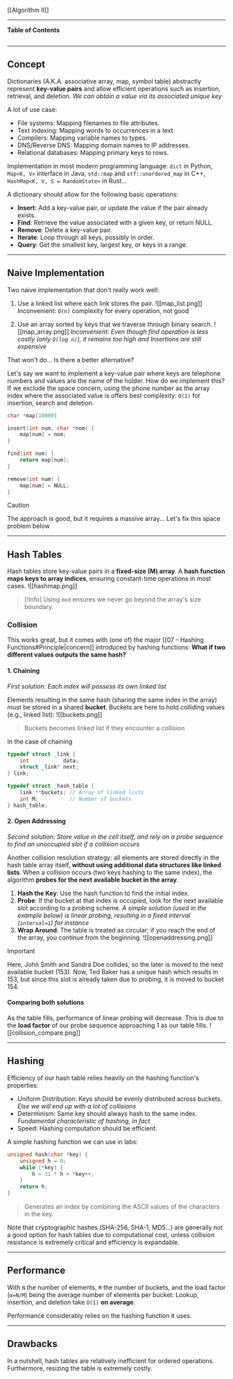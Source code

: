 [[Algorithm II]]
***
**Table of Contents**
```table-of-contents
```

***
## Concept

Dictionaries (A.K.A. associative array, map, symbol table) abstractly represent **key-value pairs** and allow efficient operations such as insertion, retrieval, and deletion.
	*We can obtain a value via its associated unique key*

A lot of use case:
- File systems: Mapping filenames to file attributes.
- Text indexing: Mapping words to occurrences in a text.
- Compilers: Mapping variable names to types.
- DNS/Reverse DNS: Mapping domain names to IP addresses.
- Relational databases: Mapping primary keys to rows.

Implementation in most modern programming language: `dict` in Python, `Map<K, V>` interface in Java, `std::map` and `stf::unordered_map` in C++, `HashMap<K, V, S = RandomState>` in Rust...

A dictionary should allow for the following basic operations:
- **Insert**: Add a key-value pair, or update the value if the pair already exists.
- **Find**: Retrieve the value associated with a given key, or return NULL.
- **Remove**: Delete a key-value pair.
- **Iterate**: Loop through all keys, possibly in order.
- **Query**: Get the smallest key, largest key, or keys in a range.


***
## Naive Implementation

Two naive implementation that don't really work well:
1. Use a linked list where each link stores the pair.
![[map_list.png]]
	Inconvenient: `O(n)` complexity for every operation, not good

2. Use an array sorted by keys that we traverse through binary search.
![[map_array.png]]
	*Inconvenient: Even though find operation is less costly (only `O(log n)`), it remains too high and Insertions are still expensive*

That won't do... Is there a better alternative?

Let's say we want to implement a key-value pair where keys are telephone numbers and values are the name of the holder. How do we implement this?
If we exclude the space concern, using the phone number as the array index where the associated value is offers best complexity: `O(1)` for insertion, search and deletion.
```c
char *map[10000]

insert(int num, char *nom) {
	map[num] = nom;
}

find(int num) {
	return map[num];
}

remove(int num) {
	map[num] = NULL;
}
```
> [!Caution] 
> The approach is good, but it requires a massive array... Let's fix this space problem below


***
## Hash Tables

Hash tables store key-value pairs in a **fixed-size (M) array**. A **hash function maps keys to array indices**, ensuring constant-time operations in most cases.
![[hashmap.png]]
> [!Info] 
> Using `mod` ensures we never go beyond the array's size boundary.

### Collision

This works great, but it comes with (one of) the major [[07 - Hashing Functions#Principle|concern]] introduced by hashing functions: **What if two different values outputs the same hash?**

#### 1. Chaining
*First solution: Each index will possess its own linked list*

Elements resulting in the same hash (sharing the same index in the array) must be stored in a shared **bucket**. 
Buckets are here to hold colliding values (e.g., linked list):
![[buckets.png]]
> Buckets becomes linked list if they encounter a collision

In the case of chaining
```c
typedef struct _link {
	int           data;
	struct _link* next;
} link;

typedef struct _hash_table {
    link **buckets; // Array of linked lists
    int M;          // Number of buckets
} hash_table;
```

#### 2. Open Addressing
*Second solution: Store value in the cell itself, and rely on a probe sequence to find an unoccupied slot if a collision occurs*

Another collision resolution strategy: all elements are stored directly in the hash table array itself, **without using additional data structures like linked lists**. 
When a collision occurs (two keys hashing to the same index), the algorithm **probes for the next available bucket in the array**.
1. **Hash the Key**: Use the hash function to find the initial index.
2. **Probe**: If the bucket at that index is occupied, look for the next available slot according to a probing scheme.
	*A simple solution (used in the example below) is linear probing, resulting in a fixed interval (`interval=1`) for instance*
3. **Wrap Around**: The table is treated as circular; if you reach the end of the array, you continue from the beginning.
![[openaddressing.png]]
> [!Important] 
> Here, John Smith and Sandra Doe collides, so the later is moved to the next available bucket (153). Now, Ted Baker has a unique hash which results in 153, but since this slot is already taken due to probing, it is moved to bucket 154.

#### Comparing both solutions

As the table fills, performance of linear probing will decrease. This is due to the **load factor** of our probe sequence approaching 1 as our table fills. 
![[collision_compare.png]]


***
## Hashing

Efficiency of our hash table relies heavily on the hashing function's properties:
- Uniform Distribution: Keys should be evenly distributed across buckets.
	*Else we will end up with a lot of collisions*
- Determinism: Same key should always hash to the same index.
	*Fundamental characteristic of hashing, in fact*
- Speed: Hashing computation should be efficient.

A simple hashing function we can use in labs:
```c
unsigned hash(char *key) {
    unsigned h = 0;
    while (*key) {
        h = 31 * h + *key++;
    }
    return h;
}
```
> Generates an index by combining the ASCII values of the characters in the key.

Note that cryptographic hashes (SHA-256, SHA-1, MD5...) are generally not a good option for hash tables due to computational cost, unless collision resistance is extremely critical and efficiency is expandable.


***
## Performance

With `N` the number of elements, `M` the number of buckets, and the load factor (`α=N/M`) being the average number of elements per bucket: Lookup, insertion, and deletion take `O(1)` **on average**.

Performance considerably relies on the hashing function it uses.


***
## Drawbacks

In a nutshell, hash tables are relatively inefficient for ordered operations. Furthermore, resizing the table is extremely costly.